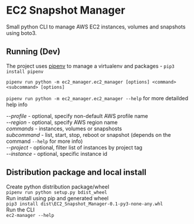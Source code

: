 # EC2 Snapshot Manager
Small python CLI to manage AWS EC2 instances, volumes and snapshots using boto3.

## Running (Dev)
The project uses [pipenv](https://docs.pipenv.org/en/latest/) to manage a virtualenv and packages - `pip3 install pipenv`

`pipenv run python -m ec2_manager.ec2_manager [options] <command> <subcommand> [options]`

`pipenv run python -m ec2_manager.ec2_manager --help` for more detailded help info

*--profile* - optional, specify non-default AWS profile name  
*--region* - optional, specify AWS region name  
*commands* - instances, volumes or snapshosts  
*subcommand* - list, start, stop, reboot or snapshot (depends on the command `--help` for more info)  
*--project* - optional, filter list of instances by project tag  
*--instance* - optional, specific instance id

## Distribution package and local install
Create python distribution package/wheel  
`pipenv run python setup.py bdist_wheel`  
Run install using pip and generated wheel  
`pip3 install dist\EC2_Snapshot_Manager-0.1-py3-none-any.whl`  
Run the CLI  
`ec2-manager --help`  
